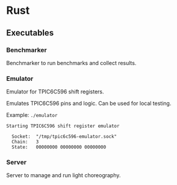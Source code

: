 # Rust

## Executables

### Benchmarker

Benchmarker to run benchmarks and collect results.

### Emulator

Emulator for TPIC6C596 shift registers.

Emulates TPIC6C596 pins and logic.
Can be used for local testing.

Example: `./emulator`

```
Starting TPIC6C596 shift register emulator

  Socket:  "/tmp/tpic6c596-emulator.sock"
  Chain:   3
  State:   00000000 00000000 00000000
```

### Server

Server to manage and run light choreography.
